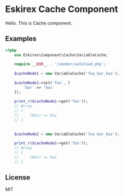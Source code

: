 # Eskirex Cache Component
Hello.
This is Cache component.

## Examples
```php
<?php
    use Eskirex\Component\Cache\VariableCache;
    
    require __DIR__ . '/vendor/autoload.php';
    
    $cacheNode1 = new VariableCache('foo_bar_baz');
    
    $cacheNode1->set('foo', [
        'bar' => 'baz'
    ]);
    
    print_r($cacheNode1->get('foo'));
    // Array
    // (
    //     [bar] => baz
    // )
    
    
    $cacheNode2 = new VariableCache('foo_bar_baz');
    
    print_r($cacheNode2->get('foo'));
    // Array
    // (
    //     [bar] => baz
    // )
```
## License
MIT